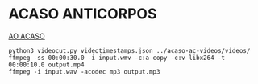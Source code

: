 # ACASO ANTICORPOS


[AO ACASO](https://anticorpos.github.io/acaso/)
```
python3 videocut.py videotimestamps.json ../acaso-ac-videos/videos/
ffmpeg -ss 00:00:30.0 -i input.wmv -c:a copy -c:v libx264 -t 00:00:10.0 output.mp4
ffmpeg -i input.wav -acodec mp3 output.mp3
```

